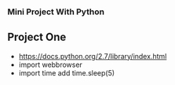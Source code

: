 ### Mini Project With Python

## Project One
- https://docs.python.org/2.7/library/index.html
- import webbrowser
- import time add time.sleep(5)